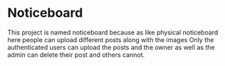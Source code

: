 # Noticeboard
This project is named noticeboard because as like physical noticeboard here people can upload different posts along with the images
Only the authenticated users can upload the posts and the owner as well as the admin can delete their post and others cannot.
